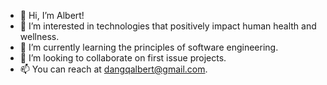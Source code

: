 - 👋 Hi, I’m Albert!
- 👀 I’m interested in technologies that positively impact human health and wellness.
- 🌱 I’m currently learning the principles of software engineering.
- 💞️ I’m looking to collaborate on first issue projects. 
- 📫 You can reach at dangqalbert@gmail.com.

<!---
adang48/adang48 is a ✨ special ✨ repository because its `README.md` (this file) appears on your GitHub profile.
You can click the Preview link to take a look at your changes.
--->
